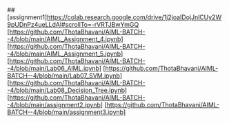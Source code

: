 ##[assignment1]https://colab.research.google.com/drive/1j2joaIDojJnlCUy2W9pUDnPz4ueLLdAl#scrollTo=-rVRTJBwYmGQ
[https://github.com/ThotaBhavani/AIML-BATCH--4/blob/main/AIML_Assignment_4.ipynb]
[https://github.com/ThotaBhavani/AIML-BATCH--4/blob/main/AIML_Assignment_5.ipynb]
[https://github.com/ThotaBhavani/AIML-BATCH--4/blob/main/Lab06_AIML.ipynb]
[https://github.com/ThotaBhavani/AIML-BATCH--4/blob/main/Lab07_SVM.ipynb]
[https://github.com/ThotaBhavani/AIML-BATCH--4/blob/main/Lab08_Decision_Tree.ipynb]
[https://github.com/ThotaBhavani/AIML-BATCH--4/blob/main/assignment2.ipynb]
[https://github.com/ThotaBhavani/AIML-BATCH--4/blob/main/assignment3.ipynb]
